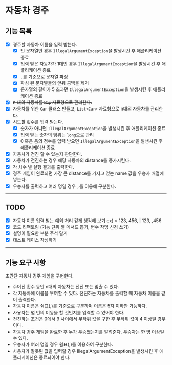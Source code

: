# 자동차 경주

## 기능 목록

- [x] 경주할 자동차 이름을 입력 받는다.
    - [x] 빈 문자열인 경우 `IllegalArgumentException`을 발생시킨 후 애플리케이션 종료
    - [x] 입력 받은 자동차가 1대인 경우 `IllegalArgumentException`을 발생시킨 후 애플리케이션 종료
    - [x] `,`를 기준으로 문자열 파싱
    - [x] 파싱 된 문자열들의 앞뒤 공백을 제거
    - [x] 문자열의 길이가 5 초과면 `IllegalArgumentException`을 발생시킨 후 애플리케이션 종료
- [x] ~~n 대의 자동차를 `Map` 자료형으로 관리한다.~~
- [x] 자동차를 위한 `Car` 클래스 만들고, `List<Car>` 자료형으로 n대의 자동차를 관리한다.
- [x] 시도할 횟수를 입력 받는다.
    - [x] 숫자가 아니면 `IllegalArgumentException`을 발생시킨 후 애플리케이션 종료
    - [x] 입력 받는 숫자의 범위는 `long`으로 관리
    - [x] 0 혹은 음의 정수를 입력 받으면 `IllegalArgumentException`을 발생시킨 후 애플리케이션 종료
- [x] 자동차가 전진 할 수 있는지 판단한다.
- [x] 자동차가 전진하는 경우 해당 자동차의 distance를 증가시킨다.
- [x] 각 차수 별 실행 결과를 출력한다.
- [x] 경주 게임이 완료되면 가장 큰 distance를 가지고 있는 name 값을 우승자 배열에 넣는다.
- [x] 우승자를 출력하고 여러 명일 경우 `,`를 이용해 구분한다.

---

## TODO

- [x] 자동차 이름 입력 받는 예외 처리 깊게 생각해 보기 ex) > 123, 456, | 123, ,456
- [x] 코드 리팩토링 (기능 단위 별 메서드 뽑기, 변수 작명 신경 쓰기)
- [x] 설명이 필요한 부분 주석 달기
- [x] 테스트 케이스 작성하기

---

## 기능 요구 사항

초간단 자동차 경주 게임을 구현한다.

* 주어진 횟수 동안 n대의 자동차는 전진 또는 멈출 수 있다.
* 각 자동차에 이름을 부여할 수 있다. 전진하는 자동차를 출력할 때 자동차 이름을 같이 출력한다.
* 자동차 이름은 쉼표(,)를 기준으로 구분하며 이름은 5자 이하만 가능하다.
* 사용자는 몇 번의 이동을 할 것인지를 입력할 수 있어야 한다.
* 전진하는 조건은 0에서 9 사이에서 무작위 값을 구한 후 무작위 값이 4 이상일 경우이다.
* 자동차 경주 게임을 완료한 후 누가 우승했는지를 알려준다. 우승자는 한 명 이상일 수 있다.
* 우승자가 여러 명일 경우 쉼표(,)를 이용하여 구분한다.
* 사용자가 잘못된 값을 입력할 경우 IllegalArgumentException을 발생시킨 후 애플리케이션은 종료되어야 한다.
